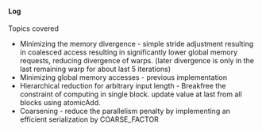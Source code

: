 #### Log

Topics covered

- Minimizing the memory divergence - simple stride adjustment resulting in coalesced access resulting in significantly lower global memory requests, reducing divergence of warps. (later divergence is only in the last remaining warp for about last 5 iterations)
- Minimizing global memory accesses - previous implementation
- Hierarchical reduction for arbitrary input length - Breakfree the constraint of computing in single block. update value at last from all blocks using atomicAdd.
- Coarsening - reduce the parallelism penalty by implementing an efficient serialization by COARSE_FACTOR

